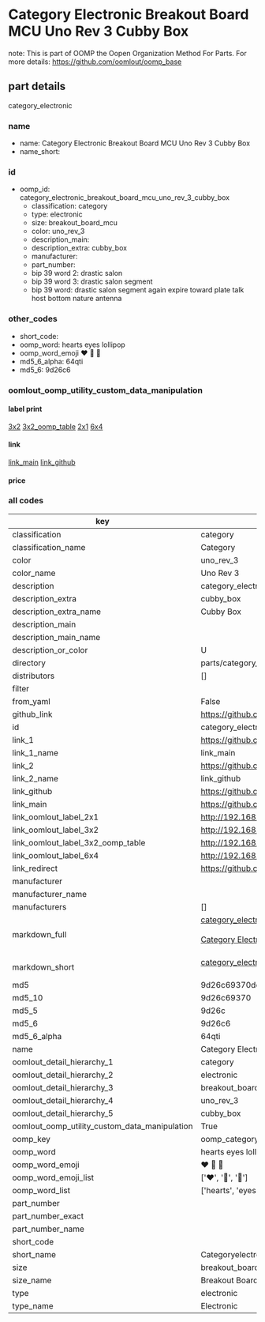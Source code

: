 # Category Electronic Breakout Board MCU Uno Rev 3 Cubby Box  

note: This is part of OOMP the Oopen Organization Method For Parts. For more details: https://github.com/oomlout/oomp_base

##  part details
  



category_electronic



### name
* name: Category Electronic Breakout Board MCU Uno Rev 3 Cubby Box
* name_short: 
### id
* oomp_id: category_electronic_breakout_board_mcu_uno_rev_3_cubby_box
  * classification: category
  * type: electronic
  * size: breakout_board_mcu
  * color: uno_rev_3
  * description_main: 
  * description_extra: cubby_box
  * manufacturer: 
  * part_number: 
  * bip 39 word 2: drastic salon
  * bip 39 word 3: drastic salon segment
  * bip 39 word: drastic salon segment again expire toward plate talk host bottom nature antenna

### other_codes
* short_code: 
* oomp_word: hearts eyes lollipop
* oomp_word_emoji :hearts: :eyes: :lollipop:
* md5_6_alpha: 64qti
* md5_6: 9d26c6






### oomlout_oomp_utility_custom_data_manipulation
#### label print
[3x2](http://192.168.1.245:1112/?label=oomp%2064qti)
[3x2_oomp_table](http://192.168.1.108:1112/?label=oomp%2064qti)
[2x1](http://192.168.1.242:1112/?label=oomp%2064qti)
[6x4](http://192.168.1.55:1112/?label=oomp%2064qti)    

#### link

[link_main](https://github.com/oomlout/oomlout_oomp_version_1_messy/tree/main/parts/category_electronic_breakout_board_mcu_uno_rev_3_cubby_box) [link_github](https://github.com/oomlout/oomlout_oomp_version_1_messy/tree/main/parts/category_electronic_breakout_board_mcu_uno_rev_3_cubby_box)                             

#### price







### all codes 
| key | value |  
| --- | --- |  
| classification | category |  
| classification_name | Category |  
| color | uno_rev_3 |  
| color_name | Uno Rev 3 |  
| description | category_electronic |  
| description_extra | cubby_box |  
| description_extra_name | Cubby Box |  
| description_main |  |  
| description_main_name |  |  
| description_or_color | U  |  
| directory | parts/category_electronic_breakout_board_mcu_uno_rev_3_cubby_box |  
| distributors | [] |  
| filter |  |  
| from_yaml | False |  
| github_link | https://github.com/oomlout/oomlout_oomp_part_src/tree/main/parts/category_electronic_breakout_board_mcu_uno_rev_3_cubby_box |  
| id | category_electronic_breakout_board_mcu_uno_rev_3_cubby_box |  
| link_1 | https://github.com/oomlout/oomlout_oomp_version_1_messy/tree/main/parts/category_electronic_breakout_board_mcu_uno_rev_3_cubby_box |  
| link_1_name | link_main |  
| link_2 | https://github.com/oomlout/oomlout_oomp_version_1_messy/tree/main/parts/category_electronic_breakout_board_mcu_uno_rev_3_cubby_box |  
| link_2_name | link_github |  
| link_github | https://github.com/oomlout/oomlout_oomp_version_1_messy/tree/main/parts/category_electronic_breakout_board_mcu_uno_rev_3_cubby_box |  
| link_main | https://github.com/oomlout/oomlout_oomp_version_1_messy/tree/main/parts/category_electronic_breakout_board_mcu_uno_rev_3_cubby_box |  
| link_oomlout_label_2x1 | http://192.168.1.242:1112/?label=oomp%2064qti |  
| link_oomlout_label_3x2 | http://192.168.1.245:1112/?label=oomp%2064qti |  
| link_oomlout_label_3x2_oomp_table | http://192.168.1.108:1112/?label=oomp%2064qti |  
| link_oomlout_label_6x4 | http://192.168.1.55:1112/?label=oomp%2064qti |  
| link_redirect | https://github.com/oomlout/oomlout_oomp_version_1_messy/tree/main/parts/category_electronic_breakout_board_mcu_uno_rev_3_cubby_box |  
| manufacturer |  |  
| manufacturer_name |  |  
| manufacturers | [] |  
| markdown_full | [category_electronic_breakout_board_mcu_uno_rev_3_cubby_box](none)<br>[](none)<br>[Category Electronic Breakout Board Mcu Uno Rev 3 Cubby Box](none)<br><br> |  
| markdown_short | [category_electronic_breakout_board_mcu_uno_rev_3_cubby_box](none)<br><br> |  
| md5 | 9d26c69370dd94c79828304b866fa212 |  
| md5_10 | 9d26c69370 |  
| md5_5 | 9d26c |  
| md5_6 | 9d26c6 |  
| md5_6_alpha | 64qti |  
| name | Category Electronic Breakout Board MCU Uno Rev 3 Cubby Box |  
| oomlout_detail_hierarchy_1 | category |  
| oomlout_detail_hierarchy_2 | electronic |  
| oomlout_detail_hierarchy_3 | breakout_board_mcu |  
| oomlout_detail_hierarchy_4 | uno_rev_3 |  
| oomlout_detail_hierarchy_5 | cubby_box |  
| oomlout_oomp_utility_custom_data_manipulation | True |  
| oomp_key | oomp_category_electronic_breakout_board_mcu_uno_rev_3_cubby_box |  
| oomp_word | hearts eyes lollipop |  
| oomp_word_emoji | :hearts: :eyes: :lollipop: |  
| oomp_word_emoji_list | [':hearts:', ':eyes:', ':lollipop:'] |  
| oomp_word_list | ['hearts', 'eyes', 'lollipop'] |  
| part_number |  |  
| part_number_exact |  |  
| part_number_name |  |  
| short_code |  |  
| short_name | Categoryelectronic |  
| size | breakout_board_mcu |  
| size_name | Breakout Board MCU |  
| type | electronic |  
| type_name | Electronic |  
